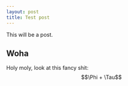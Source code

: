 ```yaml
---
layout: post
title: Test post
---
```


This will be a post.

Woha
---------
Holy moly, look at this fancy shit: $$\Phi + \Tau$$